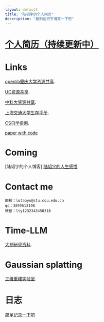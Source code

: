 ```yaml
---
layout: default
title: "陆韬宇的个人网页"
description: "看到这行字请笑一下吧"
---
```

# [个人简历（持续更新中）](./lutaoyuCV.html)

# Links<br>

[openlib重庆大学资源共享](https://cqu-openlib.cn/).<br>

[UC资源共享](https://github.com/horaceyi/CQU-UC-JCI).<br>

[中科大资源共享](https://ustc-resource.github.io/USTC-Course).<br>

[上海交通大学生存手册](https://survivesjtu.gitbook.io/survivesjtumanual).<br>

[CS自学指南](https://csdiy.wiki/).<br>

[paper with code](https://paperswithcode.com/)<br>

# Coming

[陆韬宇的个人博客]
[陆韬宇的人生感悟](./log.html)

# Contact me
```
邮箱：lutaoyu@stu.cqu.edu.cn 
qq：3899613198
微信：lty1232343450318
```

# Time-LLM
[大创研究资料](./timellm.html).<br>

# Gaussian splatting
[三维重建实验室](./gaussian.html).<br>

# 日志
[简单记录一下吧](./log.html)



